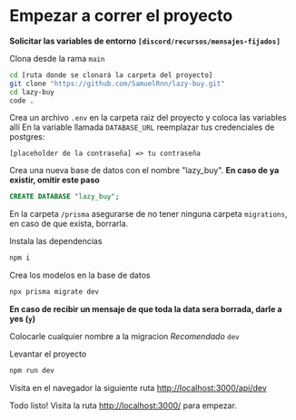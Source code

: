 # Empezar a correr el proyecto

**Solicitar las variables de entorno `[discord/recursos/mensajes-fijados]`**

Clona desde la rama `main`

```bash
cd [ruta donde se clonará la carpeta del proyecto]
git clone "https://github.com/SamuelRnn/lazy-buy.git"
cd lazy-buy
code .
```
Crea un archivo `.env` en la carpeta raiz del proyecto y coloca las variables allí
En la variable llamada `DATABASE_URL` reemplazar tus credenciales de postgres:

```
[placeholder de la contraseña] => tu contraseña
```

Crea una nueva base de datos con el nombre "lazy_buy". **En caso de ya existir, omitir este paso**

```sql
CREATE DATABASE "lazy_buy";
```

En la carpeta `/prisma` asegurarse de no tener ninguna carpeta `migrations`, en caso de que exista, borrarla.

Instala las dependencias

```bash
npm i
```

Crea los modelos en la base de datos

```bash
npx prisma migrate dev
```

**En caso de recibir un mensaje de que toda la data sera borrada, darle a yes (`y`)**

Colocarle cualquier nombre a la migracion _Recomendado_ `dev`

Levantar el proyecto

```bash
npm run dev
```

Visita en el navegador la siguiente ruta [http://localhost:3000/api/dev](http://localhost:3000/api/dev)

Todo listo! Visita la ruta [http://localhost:3000/](http://localhost:3000/) para empezar.
